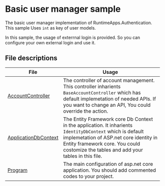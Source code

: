 # Basic user manager sample
The basic user manager implementation of RuntimeApps.Authentication. This sample Uses `int` as key of user models.

In this sample, the usage of exterrnal login is provided. So you can configure your own external login and use it.

## File descriptions

File | Usage 
--- | ---
[AccountController](./AccountController.cs) | The controller of account management. This controller inharients `BaseAccountController` which has default implemetation of needed APIs. If you want to change an API, You could override  the action.
[ApplicationDbContext](./ApplicationDbContext.cs) | The Entity Framework core Db Context in the application. It inharients `IdentityDbContext` which is default implemetation of ASP.net core identity in Entity framework core. You could costomize the tables and add your tables in this file.
[Program](./Program.cs) | The main configuration of asp.net core application. You should add commented codes to your project.